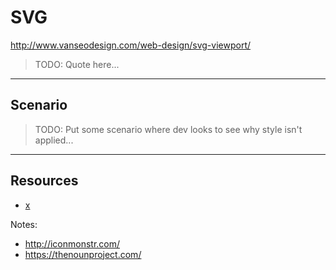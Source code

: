 # SVG
<!-- .slide: data-state="backEndBrian juniorJacob InProgress" -->

http://www.vanseodesign.com/web-design/svg-viewport/

> TODO: Quote here...

------

## Scenario
<!-- .slide: data-state="backEndBrian juniorJacob InProgress" -->

> TODO: Put some scenario where dev looks to see why style isn't applied...

------

## Resources
<!-- .slide: data-state="backEndBrian juniorJacob midLevelMelissa InProgress" -->

* [x](#)

Notes:

* http://iconmonstr.com/
* https://thenounproject.com/
